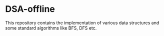 # DSA-offline
This repository contains the implementation of various data structures and some standard algorithms like BFS, DFS etc.

